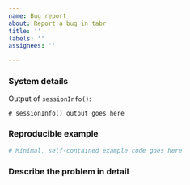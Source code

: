 ```yaml
---
name: Bug report
about: Report a bug in tabr
title: ''
labels: ''
assignees: ''

---
```


<!--
Before filing an issue:

First, restart R and retest the issue.
Second, install the latest CRAN release: `install.packages("tabr")`. Retest the issue.
-->

### System details

Output of `sessionInfo()`:

```
# sessionInfo() output goes here
```

### Reproducible example

<!-- This example should be simplified to very few lines of code  --> 

```R
# Minimal, self-contained example code goes here
```

### Describe the problem in detail

